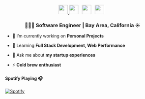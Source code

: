 
<p align='center'> 
  <a href="https://linkedin.com/in/cagansevencan//"><img height="30" src="https://raw.githubusercontent.com/trinwin/trinwin/master/icons/linkedin.png?raw=true"> </a>
  <a href="https://dev.to/cagansevencan"><img height="30" src="https://raw.githubusercontent.com/trinwin/trinwin/master/icons/devto.png"></a>&nbsp;&nbsp;
  <a href="https://unsplash.com/@cagan"><img height="30" src="https://raw.githubusercontent.com/trinwin/trinwin/master/icons/unsplash.png?raw=true"></a>&nbsp;&nbsp;
  <a href="https://medium.com/@cagan.sevencan"><img height="30" src="https://raw.githubusercontent.com/trinwin/trinwin/master/icons/medium.png?raw=true"></a>&nbsp;&nbsp;


<h3 align="center">👨🏻‍💻 Software Engineer | Bay Area, California ☀️</h3>



- 🔭 I’m currently working on **Personal Projects**

- 🌱 Learning **Full Stack Development, Web Performance**

- 💬 Ask me about **my startup experiences**

- ⚡ **Cold brew enthusiast**



#### Spotify Playing 🎧

[![Spotify](https://novatorem-cagan.vercel.app/api/spotify)](https://open.spotify.com/user/1299726247?si=tqvjmmC6SgGmwdfJNgCJwA)


